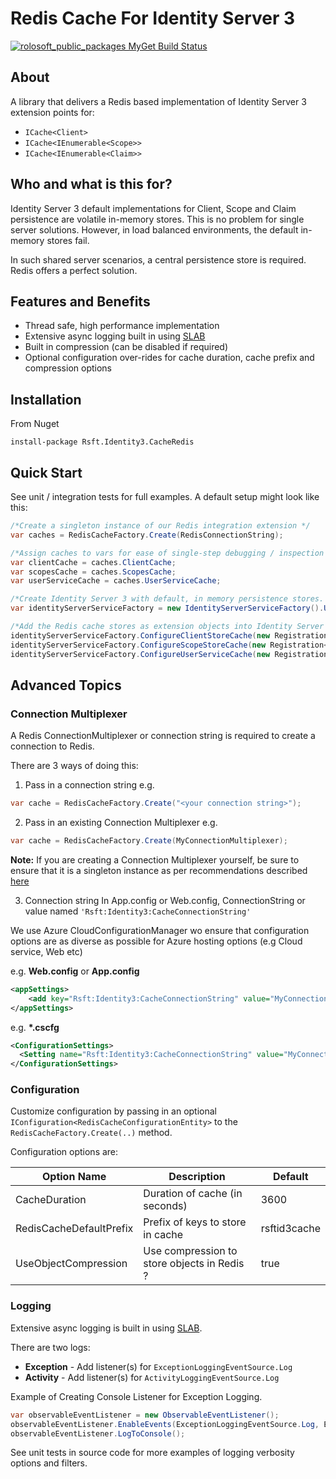 # Redis Cache For Identity Server 3

[![rolosoft_public_packages MyGet Build Status](https://www.myget.org/BuildSource/Badge/rolosoft_public_packages?identifier=a53e1b7a-1d56-43f7-8e0e-a518e82c8cb5)](https://www.myget.org/)

## About
A library that delivers a Redis based implementation of Identity Server 3 extension points for:

* ```ICache<Client>```
* ```ICache<IEnumerable<Scope>>```
* ```ICache<IEnumerable<Claim>>```

## Who and what is this for?
Identity Server 3 default implementations for Client, Scope and Claim persistence are volatile in-memory stores. This is no problem for single server solutions. However, in load balanced environments, the default in-memory stores fail.

In such shared server scenarios, a central persistence store is required. Redis offers a perfect solution.

## Features and Benefits
* Thread safe, high performance implementation
* Extensive async logging built in using [SLAB](https://msdn.microsoft.com/en-us/library/dn440729(v=pandp.60).aspx)
* Built in compression (can be disabled if required)
* Optional configuration over-rides for cache duration, cache prefix and compression options

## Installation
From Nuget
~~~
install-package Rsft.Identity3.CacheRedis
~~~

## Quick Start
See unit / integration tests for full examples. A default setup might look like this:

```csharp
/*Create a singleton instance of our Redis integration extension */
var caches = RedisCacheFactory.Create(RedisConnectionString);

/*Assign caches to vars for ease of single-step debugging / inspection etc.*/
var clientCache = caches.ClientCache;
var scopesCache = caches.ScopesCache;
var userServiceCache = caches.UserServiceCache;

/*Create Identity Server 3 with default, in memory persistence stores. NOTE: persistence stores will be your SQL, EF or storage production stores or whatever*/
var identityServerServiceFactory = new IdentityServerServiceFactory().UseInMemoryClients(new List<Client>()).UseInMemoryScopes(new List<Scope>()).UseInMemoryUsers(new List<InMemoryUser>());

/*Add the Redis cache stores as extension objects into Identity Server 3*/
identityServerServiceFactory.ConfigureClientStoreCache(new Registration<ICache<Client>>(clientCache));
identityServerServiceFactory.ConfigureScopeStoreCache(new Registration<ICache<IEnumerable<Scope>>>(scopesCache));
identityServerServiceFactory.ConfigureUserServiceCache(new Registration<ICache<IEnumerable<Claim>>>(userServiceCache));
```

## Advanced Topics

### Connection Multiplexer
A Redis ConnectionMultiplexer or connection string is required to create a connection to Redis.

There are 3 ways of doing this:

1) Pass in a connection string
e.g.
```csharp
var cache = RedisCacheFactory.Create("<your connection string>");
```

2) Pass in an existing Connection Multiplexer
e.g.
```csharp
var cache = RedisCacheFactory.Create(MyConnectionMultiplexer);
```
__Note:__ If you are creating a Connection Multiplexer yourself, be sure to ensure that it is a singleton instance as per recommendations described [here](https://github.com/StackExchange/StackExchange.Redis/blob/master/Docs/Basics.md)

3) Connection string
In App.config or Web.config, ConnectionString or value named ```'Rsft:Identity3:CacheConnectionString'```

We use Azure CloudConfigurationManager wo ensure that configuration options are as diverse as possible for Azure hosting options (e.g Cloud service, Web etc)

e.g.
__Web.config__ or __App.config__
```xml
<appSettings>
    <add key="Rsft:Identity3:CacheConnectionString" value="MyConnectionString"/>
</appSettings>
```

e.g.
__*.cscfg__
```xml
<ConfigurationSettings>
  <Setting name="Rsft:Identity3:CacheConnectionString" value="MyConnectionString" />
</ConfigurationSettings>
```

### Configuration
Customize configuration by passing in an optional ```IConfiguration<RedisCacheConfigurationEntity>``` to the ```RedisCacheFactory.Create(..)``` method.

Configuration options are:

|Option Name               | Description                                 | Default      |
|--------------------------|---------------------------------------------|--------------|
| CacheDuration            | Duration of cache (in seconds)              | 3600         |
| RedisCacheDefaultPrefix  | Prefix of keys to store in cache            | rsftid3cache |
| UseObjectCompression     | Use compression to store objects in Redis ? | true         |

### Logging
Extensive async logging is built in using [SLAB](https://msdn.microsoft.com/en-us/library/dn440729(v=pandp.60).aspx).

There are two logs:
* __Exception__ - Add listener(s) for ```ExceptionLoggingEventSource.Log```
* __Activity__ - Add listener(s) for ```ActivityLoggingEventSource.Log```
 
Example of Creating Console Listener for Exception Logging.
```csharp
var observableEventListener = new ObservableEventListener();
observableEventListener.EnableEvents(ExceptionLoggingEventSource.Log, EventLevel.LogAlways);
observableEventListener.LogToConsole();
```

See unit tests in source code for more examples of logging verbosity options and filters.

